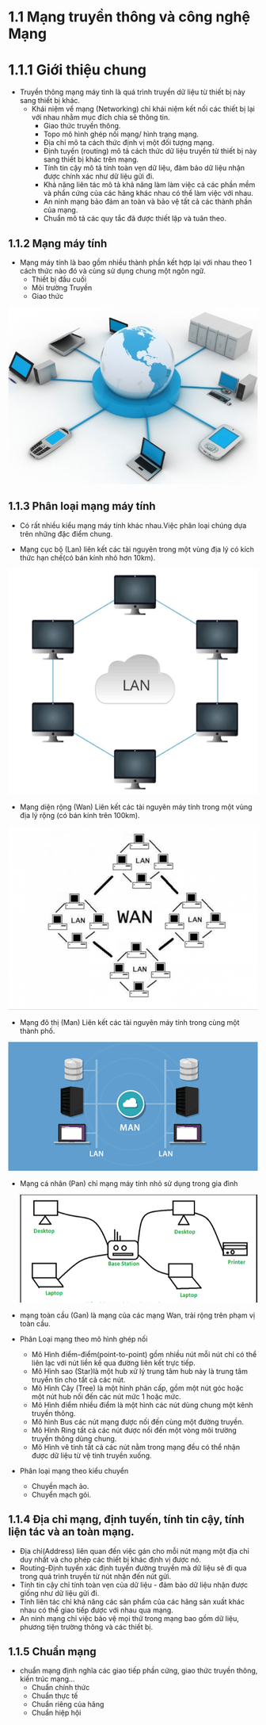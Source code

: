 # 1.1 Mạng truyền thông và công nghệ Mạng
# 1.1.1 Giới thiệu chung 
 -  Truyền thông mạng máy tình là quá trình truyền dữ liệu từ thiết bị này sang thiết bị khác.
    -  Khái niệm về mạng (Networking) chỉ khái niệm kết nối các thiết bị lại với nhau nhằm mục đích chia sẻ thông tin.
        + Giao thức truyền thông.
        + Topo mô hình ghép nối mạng/ hình trạng mạng.
        + Địa chỉ mô ta cách thức định vị một đối tượng mạng.
        + Định tuyến (routing) mô tả cách thức dữ liệu truyền từ thiết bị này sang thiết bị khác trên mạng.
        + Tính tin cậy mô tả tính toàn vẹn dữ liệu, đảm bảo dữ liệu nhận được chính xác như dữ liệu gửi đi.
        + Khả năng liên tác mô tả khả năng làm làm việc cả các phần mềm và phần cứng của các hãng khác nhau có thể làm việc với nhau.
        + An ninh mạng bảo đảm an toàn và bảo vệ tất cả các thành phần của mạng.
        + Chuẩn mô tả các quy tắc đã được thiết lập và tuân theo.

## 1.1.2 Mạng máy tính 
- Mạng máy tính là bao gồm nhiều thành phần kết hợp lại với nhau theo 1 cách thức nào đó và cùng sử dụng chung một ngôn ngữ.
    + Thiết bị đầu cuối
    + Môi trường Truyền
    + Giao thức
<img src ="../../jmg/mangmaytinh1.PNG" >

## 1.1.3 Phân loại mạng máy tính 
 - Có rất nhiều kiểu mạng máy tính khác nhau.Việc phân loại chúng dựa trên những đặc điểm chung.
 
- Mạng cục bộ (Lan) liên kết các tài nguyên trong một vùng địa lý có kích thức hạn chế(có bán kính nhỏ hơn 10km).
 <img src ="../../jmg/lan.PNG" > 

- Mạng diện rộng (Wan) Liên kết các tài nguyên máy tính trong một vùng địa lý rộng (có bán kính trên 100km).
 <img src ="../../jmg/wan1.PNG" > 

 - Mạng đô thị (Man) Liên kết các tài nguyên máy tính trong cùng một thành phố.
  <img src ="../../jmg/man1.PNG" >

- Mạng cá nhân (Pan) chỉ mạng máy tính nhỏ sử dụng trong gia đình

  <img src ="../../jmg/Pan.PNG" >


- mạng toàn cầu (Gan) là mạng của các mạng Wan, trải rộng trên phạm vị toàn cầu.

- Phân Loại mạng theo mô hình ghép nối
    + Mô Hình điểm-điểm(point-to-point) gồm nhiều nút mỗi nút chỉ có thể liên lạc với nút liền kề qua đường liên kết trực tiếp.
    + Mô Hình sao (Star)là một hub xử lý trung tâm hub này là trung tâm truyền tin cho tất cả các nút.
    + Mô Hình Cây (Tree) là một hình phân cấp, gồm một nút góc hoặc một nút hub nối đến các nút mức 1 hoặc mức.
    + Mô Hình điểm nhiều điểm là một hình các nút dùng chung một kênh truyền thông.
    + Mô hình Bus các nút mạng được nối đến cùng một đường truyền.
    + Mô Hình Ring tất cả các nút được nối đến một vòng môi trường truyền thông dùng chung.
    + Mô Hình vê tinh tất cả các nút nằm trong mạng đều có thể nhận được dữ liệu từ vệ tinh truyền xuống.
- Phân loại mạng theo kiểu chuyển
    + Chuyền mạch ảo.
    + Chuyển mạch gói.
## 1.1.4 Địa chỉ mạng, định tuyến, tính tin cậy, tính liện tác và an toàn mạng.
- Địa chỉ(Address) liên quan đến việc gán cho mỗi nút mạng một địa chỉ duy nhất và cho phép các thiết bị khác định vị được nó.
- Routing-Định tuyến xác định tuyến đường truyền mà dữ liệu sẽ đi qua trong quá trình truyền từ nút nhận đến nút gửi.
- Tính tin cậy chỉ tính toàn vẹn của dữ liệu - đảm bảo dữ liệu nhận được giống như dữ liệu gửi đi.
- Tính liên tác chỉ khả năng các sản phẩm của các hãng sản xuất khác nhau có thể giao tiếp được với nhau qua mạng.
- An ninh mạng chỉ việc bảo vệ mọi thứ trong mạng bao gồm dữ liệu, phương tiện trường thông và các thiết bị.
## 1.1.5 Chuẩn mạng 
- chuẩn mạng định nghĩa các giao tiếp phần cứng, giao thức truyền thông, kiến trúc mạng...
    + Chuẩn chính thức 
    + Chuẩn thực tế 
    + Chuẩn riêng của hãng
    + Chuẩn hiệp hội

